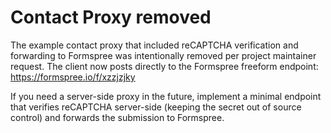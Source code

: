 # Contact Proxy removed

The example contact proxy that included reCAPTCHA verification and forwarding
to Formspree was intentionally removed per project maintainer request. The
client now posts directly to the Formspree freeform endpoint: https://formspree.io/f/xzzjzjky

If you need a server-side proxy in the future, implement a minimal endpoint
that verifies reCAPTCHA server-side (keeping the secret out of source control)
and forwards the submission to Formspree.
